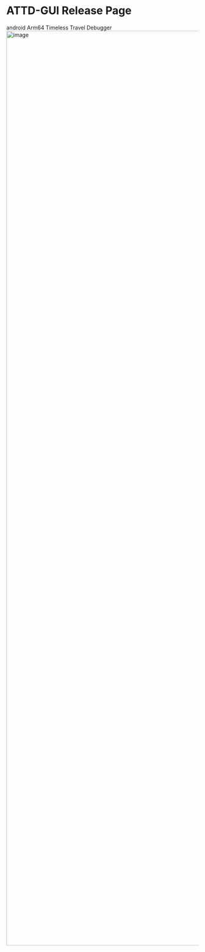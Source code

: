 # ATTD-GUI Release Page
android Arm64 Timeless Travel Debugger
<img width="3722" height="2392" alt="image" src="https://github.com/user-attachments/assets/ceeb8689-1539-452d-9d5d-3b98ba610f77" />
